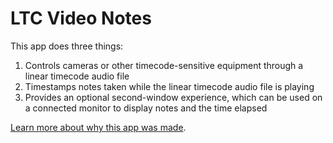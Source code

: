 # LTC Video Notes

This app does three things:

1. Controls cameras or other timecode-sensitive equipment through a linear timecode audio file
2. Timestamps notes taken while the linear timecode audio file is playing
3. Provides an optional second-window experience, which can be used on a connected monitor to display notes and the time elapsed

[Learn more about why this app was made](http://ehmorris.com/videonotes).
